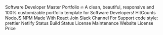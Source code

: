 

Software Developer Master Portfolio 🔥
A clean, beautiful, responsive and 100% customizable portfolio
template for Software Developers!
HitCounts NodeJS NPM Made With React Join Slack Channel For Support code style: prettier
Netlify Status Build Status License Maintenance Website License Price